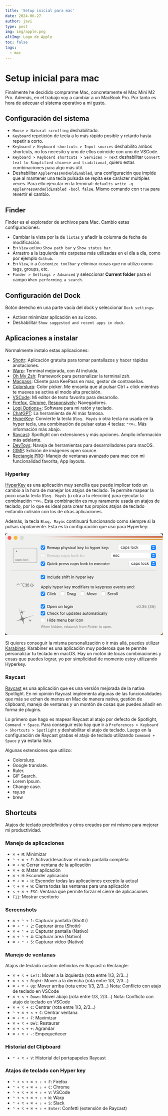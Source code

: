 ```yaml
---
title: 'Setup inicial para mac'
date: 2024-06-27
author: javi
type: post
img: img/apple.png
altImg: Logo de Apple
toc: false
tags:
  - mac
---
```


# Setup inicial para mac

Finalmente he decidido comprarme Mac, concretamente el Mac Mini M2 Pro. Además, en el trabajo voy a cambiar a un MacBook Pro. Por tanto es hora de adecuar el sistema operativo a mi gusto.

## Configuración del sistema

- `Mouse > Natural scrolling` deshabilitado.
- `Keyboard` repetición de tecla a lo más rápido posible y retardo hasta repetir a corto.
- `Keyboard > Keyboard shortcuts > Input sources` deshabilito ambos shortcuts, no los necesito y uno de ellos coincide con uno de VSCode.
- `Keyboard > Keyboard shortcuts > Services > Text` deshabilitar `Convert text to Simplified chinese and traditional`, quiero estas combinaciones para algo más útil.
- Deshabilitar `ApplePressAndHoldEnabled`, una configuración que impide que al mantener una tecla pulsada se repita ese carácter multiples veces. Para ello ejecutar en la terminal: `defaults write -g ApplePressAndHoldEnabled -bool false`. Mismo comando con `true` para revertir el cambio.

## Finder

Finder es el explorador de archivos para Mac. Cambio estas configuraciones:

- Cambiar la vista por la de `listas` y añadir la columna de fecha de modificación.
- En `View` activo `Show path bar` y `Show status bar`.
- Arrastro a la izquierda mis carpetas más utilizadas en el día a día, como por ejemplo `Github`.
- En `View`, ir a `Customize toolbar` y eliminar cosas que no utilizo como tags, groups, etc.
- `Finder > Settings > Advanced` y seleccionar **Current folder** para el campo `When performing a search`.

## Configuración del Dock

Botón derecho en una parte vacía del dock y seleccionar `Dock settings`:

- Activar minimizar aplicación en su icono.
- Deshabilitar `Show suggested and recent apps in dock`.

## Aplicaciones a instalar

Normalmente instalo estas aplicaciones:

- [Shottr](https://shottr.cc/): Aplicación gratuita para tomar pantallazos y hacer rápidas anotaciones.
- [Warp](https://www.warp.dev/): Terminal mejorada, con AI incluida.
- [Oh My Zsh](https://ohmyz.sh/): Framework para personalizar la terminal zsh.
- [Macpass](https://macpassapp.org/): Cliente para KeePass en mac, gestor de contraseñas.
- [Colorslurp](https://colorslurp.com/): Color picker. Me encanta que al pulsar Ctrl + click mientras te mueves se activa el modo alta precisión.
- [VSCode](https://code.visualstudio.com/download): Mi editor de texto favorito para desarrollo.
- [Firefox](https://www.mozilla.org/es-ES/firefox/new/), [Chrome](https://www.google.com/intl/es_es/chrome/), [Responsively](https://responsively.app/): Navegadores.
- [Logi Options+](https://www.logitech.com/es-es/software/logi-options-plus.html): Software para mi ratón y teclado.
- [ChatGPT](https://openai.com/chatgpt/mac/): La herramienta de AI más famosa.
- [HyperKey](https://hyperkey.app/): Convierte la tecla `Bloq. Mayús` o otra tecla no usada en la hyper tecla, una combinación de pulsar estas 4 teclas: `⌃⌥⌘⇧`. Más información más abajo.
- [Raycast](https://www.raycast.com/): Spotlight con extensiones y más opciones. Amplío información más adelante.
- [DevToys](https://github.com/DevToys-app/DevToysMac): Navaja de herramientas para desarrolladores para macOS.
- [GIMP](https://www.gimp.org/downloads/): Edición de imágenes open source.
- [Rectangle PRO](https://rectangleapp.com/pro): Manejo de ventanas avanzado para mac con mi funcionalidad favorita, App layouts.

### Hyperkey

[HyperKey](https://hyperkey.app/) es una aplicación muy sencilla que puede implicar todo un cambio a la hora de manejar los atajos de teclado. Te permite mapear la poco usada tecla `Bloq. Mayús` (u otra a tu elección) para ejecutar la combinación `⌃⌥⌘⇧`. Esta combinación es muy raramente usada en atajos de teclado, por lo que es ideal para crear tus propios atajos de teclado evitando colisión con los de otras aplicaciones.

Además, la tecla `Bloq. Mayús` continuará funcionando como siempre si la pulsas rápidamente. Esta es la configuración que uso para Hyperkey:

![Configuración Hyperkey](img/hyperkey.png 'Configuración Hyperkey')

Si quieres conseguir la misma personalización o ir más allá, puedes utilizar [Karabiner](https://karabiner-elements.pqrs.org/). Karabiner es una aplicación muy poderosa que te permite personalizar tu teclado en macOS. Hay un motón de locas combinaciones y cosas que puedes lograr, yo por simplicidad de momento estoy utilizando Hyperkey.

### Raycast

[Raycast](https://www.raycast.com/) es una aplicación que es una versión mejorada de la nativa Spotlight. En mi opinión Raycast implementa algunas de las funcionalidades que más se echan de menos en Mac de manera nativa, gestión de clipboard, manejo de ventanas y un montón de cosas que puedes añadir en forma de plugins.

Lo primero que hago es mapear Raycast al atajo por defecto de Spotlight, `Command + Space`. Para conseguir esto hay que ir a `Preferences > Keyboard > Shortcuts > Spotlight` y deshabilitar el atajo de teclado. Luego en la configuración de Raycast grabas el atajo de teclado utilizando `Command + Space` y ya estaría listo.

Algunas extensiones que utilizo:

- Colorslurp.
- Google translate.
- Ruler.
- GIF Search.
- Lorem Ipsum.
- Change case.
- ray.so
- brew

## Shortcuts

Atajos de teclado predefinidos y otros creados por mí mismo para mejorar mi productividad.

### Manejo de aplicaciones

- `⌘ + M`: Minimizar
- `⌃ + ⌘ + F`: Activar/desactivar el modo pantalla completa
- `⌘ + W`: Cerrar ventana de la aplicación
- `⌘ + Q`: Matar aplicación
- `⌘ + H`: Esconder aplicación
- `⌥ + ⌘ + H`: Esconder todas las aplicaciones excepto la actual
- `⌥ + ⌘ + W`: Cierra todas las ventanas para una aplicación
- `⌥ + ⌘ + ESC`: Ventana que permite forzar el cierre de aplicaciones
- `F11`: Mostrar escritorio

### Screenshots

- `⌘ + ⌃ + 1`: Capturar pantalla (Shottr)
- `⌘ + ⌃ + 2`: Capturar área (Shottr)
- `⌘ + ⌃ + 3`: Capturar pantalla (Nativo)
- `⌘ + ⌃ + 4`: Capturar área (Nativo)
- `⌘ + ⌃ + 5`: Capturar vídeo (Nativo)

### Manejo de ventanas

Atajos de teclado custom definidos en Raycast o Rectangle:

- `⌘ + ⌥ + Left`: Mover a la izquierda (rota entre 1/3, 2/3...)
- `⌘ + ⌥ + Right`: Mover a la derecha (rota entre 1/3, 2/3...)
- `⌘ + ⌥ + Up`: Mover arriba (rota entre 1/3, 2/3...) Nota: Conflicto con atajo de teclado en VSCode
- `⌘ + ⌥ + Down`: Mover abajo (rota entre 1/3, 2/3...) Nota: Conflicto con atajo de teclado en VSCode
- `⌘ + ⌥ + C`: Centrar (rota entre 1/3, 2/3...)
- `⌃ + ⌘ + ⌥ + C`: Centrar ventana
- `⌘ + ⌥ + F`: Maximizar
- `⌘ + ⌥ + Del`: Restaurar
- `⌘ + ⌥ + +`: Agrandar
- `⌘ + ⌥ + -`: Empequeñecer

### Historial del Clipboard

- `⌃ + ⌥ + V`: Historial del portapapeles Raycast

### Atajos de teclado con Hyper key

- `⌃ + ⌥ + ⌘ + ⇧ + F`: Firefox
- `⌃ + ⌥ + ⌘ + ⇧ + C`: Chrome
- `⌃ + ⌥ + ⌘ + ⇧ + V`: VSCode
- `⌃ + ⌥ + ⌘ + ⇧ + W`: Warp
- `⌃ + ⌥ + ⌘ + ⇧ + S`: Slack
- `⌃ + ⌥ + ⌘ + ⇧ + Enter`: Confetti (extensión de Raycast)
